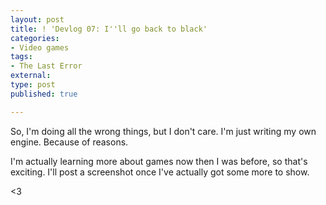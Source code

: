 ```yaml
---
layout: post
title: ! 'Devlog 07: I''ll go back to black'
categories:
- Video games
tags:
- The Last Error
external:
type: post
published: true

---
```


So, I'm doing all the wrong things, but I don't care. I'm just writing my own engine. Because of reasons.

I'm actually learning more about games now then I was before, so that's exciting. I'll post a screenshot once I've actually got some more to show.

<3
